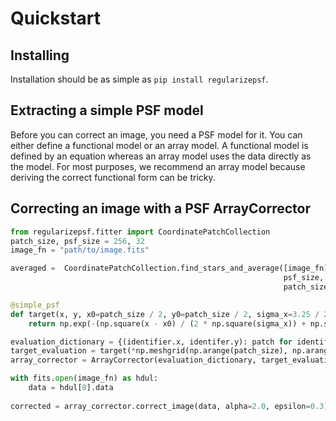 # Quickstart

## Installing
Installation should be as simple as `pip install regularizepsf`. 

## Extracting a simple PSF model
Before you can correct an image, you need a PSF model for it. 
You can either define a functional model or an array model. A functional
model is defined by an equation whereas an array model uses the data directly as the model. 
For most purposes, we recommend an array model because deriving the correct functional form 
can be tricky.


## Correcting an image with a PSF ArrayCorrector

```py
from regularizepsf.fitter import CoordinatePatchCollection
patch_size, psf_size = 256, 32
image_fn = "path/to/image.fits"

averaged =  CoordinatePatchCollection.find_stars_and_average([image_fn], 
                                                             psf_size, 
                                                             patch_size)

@simple_psf
def target(x, y, x0=patch_size / 2, y0=patch_size / 2, sigma_x=3.25 / 2.355, sigma_y=3.25 / 2.355):
    return np.exp(-(np.square(x - x0) / (2 * np.square(sigma_x)) + np.square(y - y0) / (2 * np.square(sigma_y))))

evaluation_dictionary = {(identifier.x, identifer.y): patch for identifier, patch in averaged.items()}
target_evaluation = target(*np.meshgrid(np.arange(patch_size), np.arange(patch_size)))
array_corrector = ArrayCorrector(evaluation_dictionary, target_evaluation)

with fits.open(image_fn) as hdul:
    data = hdul[0].data
    
corrected = array_corrector.correct_image(data, alpha=2.0, epsilon=0.3)
```